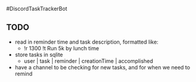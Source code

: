 #DiscordTaskTrackerBot

## TODO

* read in reminder time and task description, formatted like:
    * !r 1300 !t Run 5k by lunch time
* store tasks in sqlite 
    * user | task | reminder | creationTime | accomplished
* have a channel to be checking for new tasks, and for when we need to remind